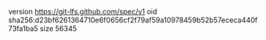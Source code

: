 version https://git-lfs.github.com/spec/v1
oid sha256:d23bf6261364710e6f0656cf2f79af59a10978459b52b57ececa440f73fa1ba5
size 56345
